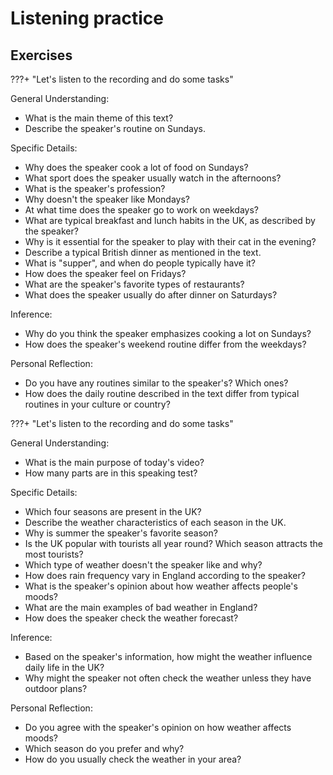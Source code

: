 # Listening practice


## Exercises

???+ "Let's listen to the recording and do some tasks"

<div class="youtube-player" data-id="ri2uKTpw4lQ"></div>

General Understanding:

- What is the main theme of this text?
- Describe the speaker's routine on Sundays.

Specific Details:

- Why does the speaker cook a lot of food on Sundays?
- What sport does the speaker usually watch in the afternoons?
- What is the speaker's profession?
- Why doesn't the speaker like Mondays?
- At what time does the speaker go to work on weekdays?
- What are typical breakfast and lunch habits in the UK, as described by the speaker?
- Why is it essential for the speaker to play with their cat in the evening?
- Describe a typical British dinner as mentioned in the text.
- What is "supper", and when do people typically have it?
- How does the speaker feel on Fridays?
- What are the speaker's favorite types of restaurants?
- What does the speaker usually do after dinner on Saturdays?

Inference:

- Why do you think the speaker emphasizes cooking a lot on Sundays?
- How does the speaker's weekend routine differ from the weekdays?

Personal Reflection:

- Do you have any routines similar to the speaker's? Which ones?
- How does the daily routine described in the text differ from typical routines in your culture or country?

???+ "Let's listen to the recording and do some tasks"


<div class="youtube-player" data-id="MTUUGRJaRiE"></div>

General Understanding:

- What is the main purpose of today's video?
- How many parts are in this speaking test?

Specific Details:

- Which four seasons are present in the UK?
- Describe the weather characteristics of each season in the UK.
- Why is summer the speaker's favorite season?
- Is the UK popular with tourists all year round? Which season attracts the most tourists?
- Which type of weather doesn't the speaker like and why?
- How does rain frequency vary in England according to the speaker?
- What is the speaker's opinion about how weather affects people's moods?
- What are the main examples of bad weather in England?
- How does the speaker check the weather forecast?

Inference:

- Based on the speaker's information, how might the weather influence daily life in the UK?
- Why might the speaker not often check the weather unless they have outdoor plans?

Personal Reflection:
- Do you agree with the speaker's opinion on how weather affects moods?
- Which season do you prefer and why?
- How do you usually check the weather in your area?
